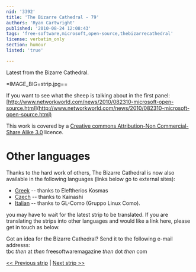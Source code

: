 ```yaml
---
nid: '3392'
title: 'The Bizarre Cathedral - 79'
authors: 'Ryan Cartwright'
published: '2010-08-24 12:08:43'
tags: 'free-software,microsoft,open-source,thebizarrecathedral'
license: verbatim_only
section: humour
listed: 'true'

---
```

Latest from the Bizarre Cathedral.

<!--break-->

=IMAGE_BIG=strip.jpg==

If you want to see what the sheep is talking about in the first panel: [http://www.networkworld.com/news/2010/082310-microsoft-open-source.html](http://www.networkworld.com/news/2010/082310-microsoft-open-source.html)

This work is covered by a [Creative commons Attribution-Non Commercial-Share Alike 3.0](http://creativecommons.org/licenses/by-nc-sa/3.0/) licence.

<!--break -->

# Other languages

Thanks to the hard work of others, The Bizarre Cathedral is now also available in the following languages (links below go to external sites):

* [Greek](http://elkosmas.gr/category/bizarre-cathedral/) -- thanks to Eleftherios Kosmas
* [Czech](http://bizcat-cesky.kx.cz/) -- thanks to Kainashi
* [Italian](http://www.gl-como.it/category/la-bizzarra-cattedrale/) -- thanks to GL-Como (Gruppo Linux Como).

you may have to wait for the latest strip to be translated. If you are translating the strips into other languages and would like a link here, please get in touch as below.

Got an idea for the Bizarre Cathedral? Send it to the following e-mail addresss:  
tbc _then_ at _then_ freesoftwaremagazine _then_ dot _then_ com

[<< Previous strip](http://www.freesoftwaremagazine.com/columns/bizarre_cathedral_78) | [Next strip >>](http://www.freesoftwaremagazine.com/columns/bizarre_cathedral_80)